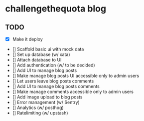 # challengethequota blog

## TODO

-   [x] Make it deploy
-   [] Scaffold basic ui with mock data
-   [] Set up database (w/ xata)
-   [] Attach database to UI
-   [] Add authentication (w/ to be decided)
-   [] Add UI to manage blog posts
-   [] Make manage blog posts UI accessible only to admin users
-   [] Let users leave blog posts comments
-   [] Add UI to manage blog posts comments
-   [] Make manage comments accessible only to admin users
-   [] Add image upload to blog posts
-   [] Error management (w/ Sentry)
-   [] Analytics (w/ posthog)
-   [] Ratelimiting (w/ upstash)
